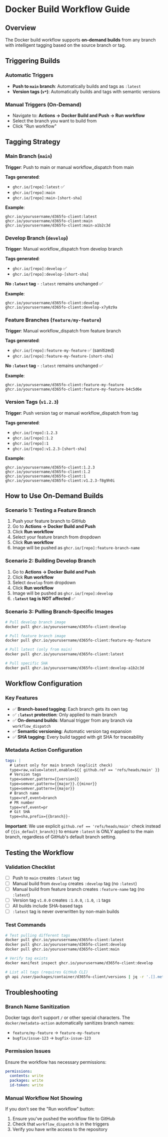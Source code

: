 # Docker Build Workflow Guide

## Overview

The Docker build workflow supports **on-demand builds** from any branch with intelligent tagging based on the source branch or tag.

## Triggering Builds

### Automatic Triggers
- **Push to `main` branch**: Automatically builds and tags as `:latest`
- **Version tags (`v*`)**: Automatically builds and tags with semantic versions

### Manual Triggers (On-Demand)
- Navigate to: **Actions → Docker Build and Push → Run workflow**
- Select the branch you want to build from
- Click "Run workflow"

## Tagging Strategy

### Main Branch (`main`)
**Trigger**: Push to main or manual workflow_dispatch from main

**Tags generated**:
- `ghcr.io/[repo]:latest` ✅
- `ghcr.io/[repo]:main`
- `ghcr.io/[repo]:main-[short-sha]`

**Example**:
```
ghcr.io/yourusername/d365fo-client:latest
ghcr.io/yourusername/d365fo-client:main
ghcr.io/yourusername/d365fo-client:main-a1b2c3d
```

### Develop Branch (`develop`)
**Trigger**: Manual workflow_dispatch from develop branch

**Tags generated**:
- `ghcr.io/[repo]:develop` ✅
- `ghcr.io/[repo]:develop-[short-sha]`

**No `:latest` tag** - `:latest` remains unchanged ✅

**Example**:
```
ghcr.io/yourusername/d365fo-client:develop
ghcr.io/yourusername/d365fo-client:develop-x7y8z9a
```

### Feature Branches (`feature/my-feature`)
**Trigger**: Manual workflow_dispatch from feature branch

**Tags generated**:
- `ghcr.io/[repo]:feature-my-feature` ✅ (sanitized)
- `ghcr.io/[repo]:feature-my-feature-[short-sha]`

**No `:latest` tag** - `:latest` remains unchanged ✅

**Example**:
```
ghcr.io/yourusername/d365fo-client:feature-my-feature
ghcr.io/yourusername/d365fo-client:feature-my-feature-b4c5d6e
```

### Version Tags (`v1.2.3`)
**Trigger**: Push version tag or manual workflow_dispatch from tag

**Tags generated**:
- `ghcr.io/[repo]:1.2.3`
- `ghcr.io/[repo]:1.2`
- `ghcr.io/[repo]:1`
- `ghcr.io/[repo]:v1.2.3-[short-sha]`

**Example**:
```
ghcr.io/yourusername/d365fo-client:1.2.3
ghcr.io/yourusername/d365fo-client:1.2
ghcr.io/yourusername/d365fo-client:1
ghcr.io/yourusername/d365fo-client:v1.2.3-f8g9h0i
```

## How to Use On-Demand Builds

### Scenario 1: Testing a Feature Branch
1. Push your feature branch to GitHub
2. Go to **Actions → Docker Build and Push**
3. Click **Run workflow**
4. Select your feature branch from dropdown
5. Click **Run workflow**
6. Image will be pushed as `ghcr.io/[repo]:feature-branch-name`

### Scenario 2: Building Develop Branch
1. Go to **Actions → Docker Build and Push**
2. Click **Run workflow**
3. Select `develop` from dropdown
4. Click **Run workflow**
5. Image will be pushed as `ghcr.io/[repo]:develop`
6. **`:latest` tag is NOT affected** ✅

### Scenario 3: Pulling Branch-Specific Images

```bash
# Pull develop branch image
docker pull ghcr.io/yourusername/d365fo-client:develop

# Pull feature branch image
docker pull ghcr.io/yourusername/d365fo-client:feature-my-feature

# Pull latest (only from main)
docker pull ghcr.io/yourusername/d365fo-client:latest

# Pull specific SHA
docker pull ghcr.io/yourusername/d365fo-client:develop-a1b2c3d
```

## Workflow Configuration

### Key Features
- ✅ **Branch-based tagging**: Each branch gets its own tag
- ✅ **`:latest` protection**: Only applied to main branch
- ✅ **On-demand builds**: Manual trigger from any branch via `workflow_dispatch`
- ✅ **Semantic versioning**: Automatic version tag expansion
- ✅ **SHA tagging**: Every build tagged with git SHA for traceability

### Metadata Action Configuration
```yaml
tags: |
  # Latest only for main branch (explicit check)
  type=raw,value=latest,enable=${{ github.ref == 'refs/heads/main' }}
  # Version tags
  type=semver,pattern={{version}}
  type=semver,pattern={{major}}.{{minor}}
  type=semver,pattern={{major}}
  # Branch name
  type=ref,event=branch
  # PR number
  type=ref,event=pr
  # Git SHA
  type=sha,prefix={{branch}}-
```

**Important**: We use explicit `github.ref == 'refs/heads/main'` check instead of `{{is_default_branch}}` to ensure `:latest` is ONLY applied to the main branch, regardless of GitHub's default branch setting.

## Testing the Workflow

### Validation Checklist
- [ ] Push to `main` creates `:latest` tag
- [ ] Manual build from `develop` creates `:develop` tag (no `:latest`)
- [ ] Manual build from feature branch creates `:feature-name` tag (no `:latest`)
- [ ] Version tag `v1.0.0` creates `:1.0.0`, `:1.0`, `:1` tags
- [ ] All builds include SHA-based tags
- [ ] `:latest` tag is never overwritten by non-main builds

### Test Commands

```bash
# Test pulling different tags
docker pull ghcr.io/yourusername/d365fo-client:latest
docker pull ghcr.io/yourusername/d365fo-client:develop
docker pull ghcr.io/yourusername/d365fo-client:main

# Verify tag exists
docker manifest inspect ghcr.io/yourusername/d365fo-client:develop

# List all tags (requires GitHub CLI)
gh api /user/packages/container/d365fo-client/versions | jq -r '.[].metadata.container.tags[]'
```

## Troubleshooting

### Branch Name Sanitization
Docker tags don't support `/` or other special characters. The `docker/metadata-action` automatically sanitizes branch names:
- `feature/my-feature` → `feature-my-feature`
- `bugfix/issue-123` → `bugfix-issue-123`

### Permission Issues
Ensure the workflow has necessary permissions:
```yaml
permissions:
  contents: write
  packages: write
  id-token: write
```

### Manual Workflow Not Showing
If you don't see the "Run workflow" button:
1. Ensure you've pushed the workflow file to GitHub
2. Check that `workflow_dispatch` is in the triggers
3. Verify you have write access to the repository
